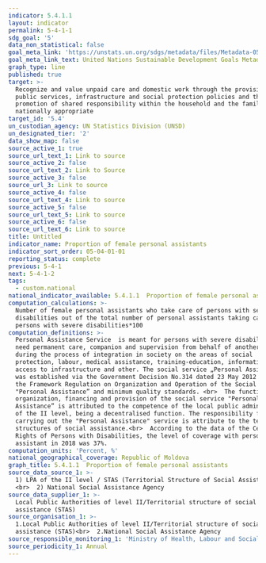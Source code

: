 ```yaml
---
indicator: 5.4.1.1
layout: indicator
permalink: 5-4-1-1
sdg_goal: '5'
data_non_statistical: false
goal_meta_link: 'https://unstats.un.org/sdgs/metadata/files/Metadata-05-04-01.pdf'
goal_meta_link_text: United Nations Sustainable Development Goals Metadata (PDF 337 KB)
graph_type: line
published: true
target: >-
  Recognize and value unpaid care and domestic work through the provision of
  public services, infrastructure and social protection policies and the
  promotion of shared responsibility within the household and the family as
  nationally appropriate
target_id: '5.4'
un_custodian_agency: UN Statistics Division (UNSD)
un_designated_tier: '2'
data_show_map: false
source_active_1: true
source_url_text_1: Link to source
source_active_2: false
source_url_text_2: Link to Source
source_active_3: false
source_url_3: Link to source
source_active_4: false
source_url_text_4: Link to source
source_active_5: false
source_url_text_5: Link to source
source_active_6: false
source_url_text_6: Link to source
title: Untitled
indicator_name: Proportion of female personal assistants
indicator_sort_order: 05-04-01-01
reporting_status: complete
previous: 5-4-1
next: 5-4-1-2
tags:
  - custom.national
national_indicator_available: 5.4.1.1  Proportion of female personal assistants
computation_calculations: >-
  Number of female personal assistants who take care of persons with severe
  disabilities out of the total number of personal assistants taking care of
  persons with severe disabilities*100
computation_definitions: >-
  Personal Assistance Service  is meant for persons with severe disability who
  need permanent care, companion and supervision from behalf of another person
  during the process of integration in society on the areas of social
  protection, labour, medical assistance, training-education, information, and
  access to infrastructure and other. The social service „Personal Assistance”
  was established via the Government Decision No.314 dated 23 May 2012 approving
  the Framework Regulation on Organization and Operation of the Social Service
  "Personal Assistance” and minimum quality standards. <br>  The function of
  organization, financing and provision of the social service "Personal
  Assistance” is attributed to the competence of the local public administration
  of the II level, being a decentralised function. The responsibility for
  carrying out the "Personal Assistance" service is attribute to the territorial
  structures of social assistance.<br>  According to the data of the Centre for
  Rights of Persons with Disabilities, the level of coverage with personal
  assistant in 2018 was 37%.
computation_units: 'Percent, %'
national_geographical_coverage: Republic of Moldova
graph_title: 5.4.1.1  Proportion of female personal assistants
source_data_source_1: >-
  1) LPA of the II level / STAS (Territorial Structure of Social Assistance)
  <br>  2) National Social Assistance Agency
source_data_supplier_1: >-
  Local Public Authorities of level II/Territorial structure of social
  assistance (STAS)
source_organisation_1: >-
  1.Local Public Authorities of level II/Territorial structure of social
  assistance (STAS)<br>  2.National Social Assistance Agency
source_responsible_monitoring_1: 'Ministry of Health, Labour and Social Protection'
source_periodicity_1: Annual
---
```

